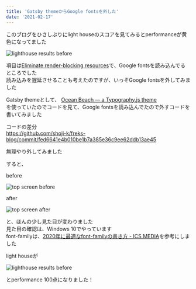 ```yaml
---
title: 'Gatsby themeからGoogle fontsを外した'
date: '2021-02-17'
---
```


このブログをひさしぶりにlight houseのスコアを見てみるとperformanceが黄色になってました  

![lighthouse results before](/remove-google-fonts-from-gatsby-theme/lighthouse-before.png)

項目は[Eliminate render-blocking resources](https://web.dev/render-blocking-resources/?utm_source=lighthouse&utm_medium=devtools)で、Google fontsを読み込んでるところでした  
読み込みを遅延させることも考えたのですが、いっそGoogle fontsを外してみました  

Gatsby themeとして、
[Ocean Beach — a Typography.js theme](https://github.com/KyleAMathews/typography.js/tree/master/packages/typography-theme-ocean-beach)  
を使っていたのでコードを見て、Google fontsを読み込んでたので外すコードを書いてみました

コードの差分  
https://github.com/shoji-k/freks-blog/commit/fed6641e4b010be1b7a385e36c9ee62ddb13ae45  

無理やり外してみました

すると、

before  

![top screen before](/remove-google-fonts-from-gatsby-theme/top-before.png)

after  

![top screen after](/remove-google-fonts-from-gatsby-theme/top-after.png)


と、ほんの少し見た目が変わりました    
見た目の確認は、Windows 10でやっています  
font-familyは、[2020年に最適なfont\-familyの書き方 \- ICS MEDIA](https://ics.media/entry/200317/)を参考にしました  

light houseが

![lighthouse results before](/remove-google-fonts-from-gatsby-theme/lighthouse-after.png)

とperformance 100点になりました！
